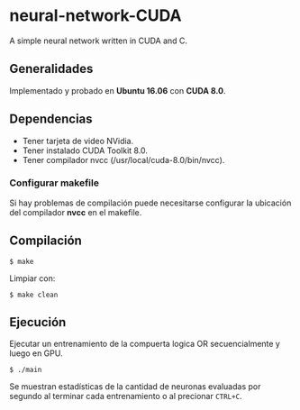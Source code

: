 # neural-network-CUDA
A simple neural network written in CUDA and C.

## Generalidades
Implementado y probado en **Ubuntu 16.06** con **CUDA 8.0**.


## Dependencias
* Tener tarjeta de video NVidia.
* Tener instalado CUDA Toolkit 8.0.
* Tener compilador nvcc (/usr/local/cuda-8.0/bin/nvcc).

### Configurar makefile
Si hay problemas de compilación puede necesitarse configurar la ubicación del compilador **nvcc** en el makefile.

## Compilación
```
$ make
```

Limpiar con:
```
$ make clean
```

## Ejecución
Ejecutar un entrenamiento de la compuerta logica OR secuencialmente y luego en GPU. 
```
$ ./main
```
Se muestran estadísticas de la cantidad de neuronas evaluadas por segundo al terminar cada entrenamiento o al precionar ```CTRL+C```.


